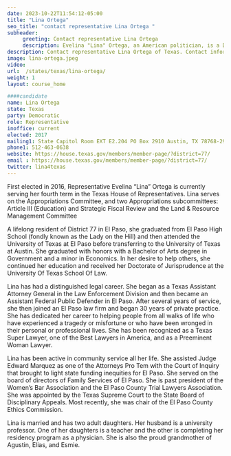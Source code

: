 ```yaml
---
date: 2023-10-22T11:54:12-05:00
title: "Lina Ortega"
seo_title: "contact representative Lina Ortega "
subheader:
     greeting: Contact representative Lina Ortega
     description: Evelina "Lina" Ortega, an American politician, is a Democratic member of the Texas House of Representatives for the 77th District. Elected in November 2016, she assumed office on January 10, 2017. In 2020, she secured reelection unopposed.
description: Contact representative Lina Ortega of Texas. Contact information for Lina Ortega includes email address, phone number, and mailing address.
image: lina-ortega.jpeg
video:
url:  /states/texas/lina-ortega/
weight: 1
layout: course_home

####candidate
name: Lina Ortega
state: Texas
party: Democratic
role: Representative
inoffice: current
elected: 2017
mailing1: State Capitol Room EXT E2.204 PO Box 2910 Austin, TX 78768-2910
phone1: 512-463-0638
website: https://house.texas.gov/members/member-page/?district=77/
email : https://house.texas.gov/members/member-page/?district=77/
twitter: lina4texas
---
```


First elected in 2016, Representative Evelina “Lina” Ortega is currently serving her fourth term in the Texas House of Representatives. Lina serves on the Appropriations Committee, and two Appropriations subcommittees: Article III (Education) and Strategic Fiscal Review and the Land & Resource Management Committee

A lifelong resident of District 77 in El Paso, she graduated from El Paso High School (fondly known as the Lady on the Hill) and then attended the University of Texas at El Paso before transferring to the University of Texas at Austin. She graduated with honors with a Bachelor of Arts degree in Government and a minor in Economics. In her desire to help others, she continued her education and received her Doctorate of Jurisprudence at the University Of Texas School Of Law.

Lina has had a distinguished legal career. She began as a Texas Assistant Attorney General in the Law Enforcement Division and then became an Assistant Federal Public Defender in El Paso. After several years of service, she then joined an El Paso law firm and began 30 years of private practice. She has dedicated her career to helping people from all walks of life who have experienced a tragedy or misfortune or who have been wronged in their personal or professional lives. She has been recognized as a Texas Super Lawyer, one of the Best Lawyers in America, and as a Preeminent Woman Lawyer.

Lina has been active in community service all her life. She assisted Judge Edward Marquez as one of the Attorneys Pro Tem with the Court of Inquiry that brought to light state funding inequities for El Paso. She served on the board of directors of Family Services of El Paso. She is past president of the Women’s Bar Association and the El Paso County Trial Lawyers Association. She was appointed by the Texas Supreme Court to the State Board of Disciplinary Appeals. Most recently, she was chair of the El Paso County Ethics Commission.

Lina is married and has two adult daughters. Her husband is a university professor. One of her daughters is a teacher and the other is completing her residency program as a physician. She is also the proud grandmother of Agustin, Elias, and Esmie.
